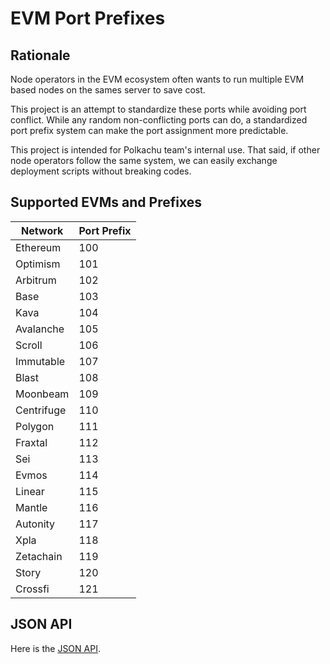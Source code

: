 # EVM Port Prefixes

## Rationale

Node operators in the EVM ecosystem often wants to run multiple EVM based nodes on the sames server to save cost.

This project is an attempt to standardize these ports while avoiding port conflict. While any random non-conflicting ports can do, a standardized port prefix system can make the port assignment more predictable.

This project is intended for Polkachu team's internal use. That said, if other node operators follow the same system, we can easily exchange deployment scripts without breaking codes.

## Supported EVMs and Prefixes

| Network    | Port Prefix |
| ---------- | ----------- |
| Ethereum   | 100         |
| Optimism   | 101         |
| Arbitrum   | 102         |
| Base       | 103         |
| Kava       | 104         |
| Avalanche  | 105         |
| Scroll     | 106         |
| Immutable  | 107         |
| Blast      | 108         |
| Moonbeam   | 109         |
| Centrifuge | 110         |
| Polygon    | 111         |
| Fraxtal    | 112         |
| Sei        | 113         |
| Evmos      | 114         |
| Linear     | 115         |
| Mantle     | 116         |
| Autonity   | 117         |
| Xpla       | 118         |
| Zetachain  | 119         |
| Story      | 120         |
| Crossfi    | 121         |

## JSON API

Here is the [JSON API](https://raw.githubusercontent.com/PolkachuIntern/evm-port-prefixes/master/networks.json).

